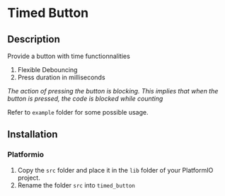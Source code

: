 # Timed Button

## Description
Provide a button with time functionnalities

1. Flexible Debouncing
2. Press duration in milliseconds

*The action of pressing the button is blocking. This implies that when the button is pressed, the code is blocked while counting*

Refer to `example` folder for some possible usage.

## Installation
### Platformio
1. Copy the `src` folder and place it in the `lib` folder of your PlatformIO project.
2. Rename the folder `src` into `timed_button`
